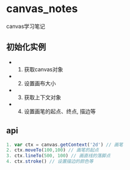 # canvas_notes
canvas学习笔记

## 初始化实例
+ 1. 获取canvas对象
+ 2. 设置画布大小
+ 3. 获取上下文对象
+ 4. 设置画笔的起点、终点, 描边等

## api
```js
1. var ctx = canvas.getContext('2d') // 画笔
2. ctx.moveTo(100,100) // 画笔的起点
3. ctx.lineTo(500, 100) // 画直线的落脚点
4. ctx.stroke() // 设置描边的颜色等